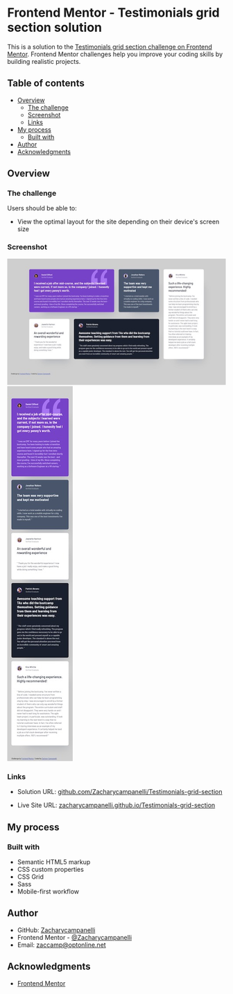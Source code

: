 # Frontend Mentor - Testimonials grid section solution

This is a solution to the [Testimonials grid section challenge on Frontend Mentor](https://www.frontendmentor.io/challenges/testimonials-grid-section-Nnw6J7Un7). Frontend Mentor challenges help you improve your coding skills by building realistic projects. 

## Table of contents

- [Overview](#overview)
  - [The challenge](#the-challenge)
  - [Screenshot](#screenshot)
  - [Links](#links)
- [My process](#my-process)
  - [Built with](#built-with)
- [Author](#author)
- [Acknowledgments](#acknowledgments)

## Overview

### The challenge

Users should be able to:

- View the optimal layout for the site depending on their device's screen size

### Screenshot

![](./assets/images/Desktop.jpeg)  
![](./assets/images/Mobile.jpeg)

### Links

- Solution URL: [github.com/Zacharycampanelli/Testimonials-grid-section](https://github.com/Zacharycampanelli/Testimonials-grid-section)

- Live Site URL: [zacharycampanelli.github.io/Testimonials-grid-section](https://zacharycampanelli.github.io/Testimonials-grid-section)

## My process

### Built with

- Semantic HTML5 markup
- CSS custom properties
- CSS Grid
- Sass
- Mobile-first workflow

## Author

- GitHub: [Zacharycampanelli](https://github.com/Zacharycampanelli)  
- Frontend Mentor - [@Zacharycampanelli](https://www.frontendmentor.io/profile/Zacharycampanelli)
- Email: [zaccamp@optonline.net](mailto:zaccamp@optonline.net)


## Acknowledgments

- [Frontend Mentor](https://www.frontendmentor.io)


